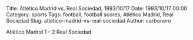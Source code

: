 Title: Atlético Madrid vs. Real Sociedad, 1993/10/17
Date: 1993/10/17 00:00
Category: sports
Tags: football, football scores, Atlético Madrid, Real Sociedad
Slug: atletico-madrid-vs-real-sociedad
Author: carbonero


Atlético Madrid 1 - 2 Real Sociedad
